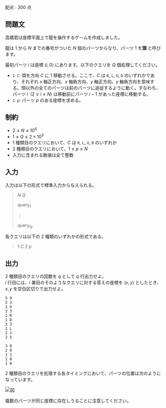 配点 : $300$ 点

## 問題文

高橋君は座標平面上で龍を操作するゲームを作成しました。

龍は $1$ から $N$ までの番号がついた $N$ 個のパーツからなり、パーツ $1$ を**頭** と呼びます。

最初パーツ $i$ は座標 $(i,0)$ にあります。以下のクエリを $Q$ 個処理してください。

- `1 C`: 頭を方向 $C$ に $1$ 移動させる。ここで、$C$ は `R`, `L`, `U`, `D` のいずれかであり、それぞれ $x$ 軸正方向、$x$ 軸負方向、$y$ 軸正方向、$y$ 軸負方向を意味する。頭以外の全てのパーツは前のパーツに追従するように動く。すなわち、パーツ $i\ \ (2\leq i \leq N)$ は移動前にパーツ $i-1$ があった座標に移動する。
- `2 p`: パーツ $p$ のある座標を求める。

## 制約

- $2 \leq N \leq 10^6$
- $1 \leq Q \leq 2\times 10^5$
- $1$ 種類目のクエリにおいて、$C$ は `R`, `L`, `U`, `D` のいずれか
- $2$ 種類目のクエリにおいて、$1\leq p \leq N$
- 入力に含まれる数値は全て整数

## 入力

入力は以下の形式で標準入力から与えられる。

> $N$ $Q$
> 
> $\mathrm{query}_1$
> 
> $\vdots$
> 
> $\mathrm{query}_Q$

各クエリは以下の $2$ 種類のいずれかの形式である。

> $1$ $C$
> $2$ $p$

## 出力

$2$ 種類目のクエリの回数を $q$ として $q$ 行出力せよ。<br>
$i$ 行目には、$i$ 番目のそのようなクエリに対する答えの座標を $(x,y)$ としたとき、$x,y$ を空白区切りで出力せよ。

```input1
5 9
2 3
1 U
2 3
1 R
1 D
2 3
1 L
2 1
2 5
```

```output1
3 0
2 0
1 1
1 0
1 0
```

$2$ 種類目のクエリを処理する各タイミングにおいて、パーツの位置は次のようになっています。  

![図](https://img.atcoder.jp/abc335/ff7b430d2204e9ad66361fbc36a0fb5d.png)

複数のパーツが同じ座標に存在しうることに注意してください。